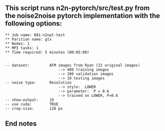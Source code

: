  
## This script runs n2n-pytorch/src/test.py from the noise2noise pytorch implementation with the following options:
	
	** Job name: 081-n2npt-test
	** Parition name: gtx
	** Nodes: 1
	** MPI tasks: 1
	** Time required: 5 minutes (00:05:00)


	-- dataset: 		AFM images from Ryan (22 original images)
							--> 400 training images
							--> 100 validation images
							--> 19 testing images
	-- noise type: 		Resolution
					 		--> style: 	LOWER
							--> parameter: 	P = 0.6
							--> trained on LOWER, P=0.6
	-- show-output:		19
	-- use cuda:		TRUE
	-- crop-size:		128 px

## End notes

